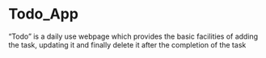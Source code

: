 # Todo_App
“Todo” is a daily use webpage which provides the basic facilities of adding the task, updating it and finally delete it after the completion of the task
